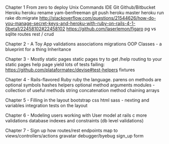 Chapter 1 From zero to deploy
Unix Commands
IDE
Git
Github/Bitbucket
Heroku
  heroku rename yam-benfreeman
  git push heroku master
  heroku run rake db:migrate
  http://stackoverflow.com/questions/21544626/how-do-you-manage-secret-keys-and-heroku-with-ruby-on-rails-4-1-0beta1/22458102#22458102
  https://github.com/laserlemon/figaro
pg vs sqlite
routes
rest / crud

Chapter 2 - A Toy App
validations
associations
migrations
OOP
Classes - a blueprint for a thing
Inheritance

Chapter 3 - Mostly static pages
static pages
try to get /help routing to your static pages help page
yield
lots of tests failing:
https://github.com/plataformatec/devise#test-helpers
fixtures

Chapter 4 - Rails-flavored Ruby
ruby the language.
parens on methods are optional
symbols
hashes
helpers
optional method arguments
modules - collection of useful methods
string concatenation
method chaining
arrays

Chapter 5 - Filling in the layout
bootstrap
css
html
sass - nexting and variables
integration tests on the layout

Chapter 6 - Modeling users
working with User model at rails c
more validations
database indexes and constraints (db level validations)

Chapter 7 - Sign up
how routes/rest endpoints map to views/controllers/actions
gravatar
debugger/byebug
sign_up form

